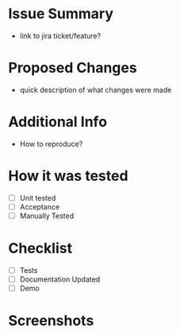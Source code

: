 # Issue Summary
- link to jira ticket/feature?

# Proposed Changes
- quick description of what changes were made 

# Additional Info
- How to reproduce? 

# How it was tested
- [ ] Unit tested
- [ ] Acceptance 
- [ ] Manually Tested

# Checklist
- [ ] Tests
- [ ] Documentation Updated
- [ ] Demo

# Screenshots

